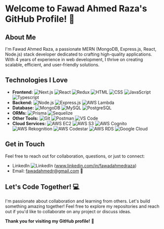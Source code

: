 # Welcome to Fawad Ahmed Raza's GitHub Profile! 👋

## About Me

I'm Fawad Ahmed Raza, a passionate MERN (MongoDB, Express.js, React, Node.js) stack developer dedicated to crafting high-quality applications. With 4 years of experience in web development, I thrive on creating scalable, efficient, and user-friendly solutions.

## Technologies I Love

- **Frontend:** ![Next.js](https://img.shields.io/badge/-Next.js-000?logo=next.js&logoColor=white&style=flat) ![React](https://img.shields.io/badge/-React-61DAFB?logo=react&logoColor=white&style=flat) ![Redux](https://img.shields.io/badge/-Redux-764ABC?logo=redux&logoColor=white&style=flat) ![HTML](https://img.shields.io/badge/-HTML-E34F26?logo=html5&logoColor=white&style=flat) ![CSS](https://img.shields.io/badge/-CSS-1572B6?logo=css3&logoColor=white&style=flat) ![JavaScript](https://img.shields.io/badge/-JavaScript-F7DF1E?logo=javascript&logoColor=black&style=flat) ![Typescript](https://img.shields.io/badge/-Typescript-3178C6?logo=typescript&logoColor=white&style=flat)
- **Backend:** ![Node.js](https://img.shields.io/badge/-Node.js-339933?logo=node.js&logoColor=white&style=flat) ![Express.js](https://img.shields.io/badge/-Express.js-000?logo=express&logoColor=white&style=flat) ![AWS Lambda](https://img.shields.io/badge/-AWS_Lambda-FF9900?logo=amazonaws&logoColor=white&style=flat)
- **Database:** ![MongoDB](https://img.shields.io/badge/-MongoDB-47A248?logo=mongodb&logoColor=white&style=flat) ![MySQL](https://img.shields.io/badge/-MySQL-4479A1?logo=mysql&logoColor=white&style=flat) ![PostgreSQL](https://img.shields.io/badge/-PostgreSQL-336791?logo=postgresql&logoColor=white&style=flat)
- **ORMs:** ![Prisma](https://img.shields.io/badge/-Prisma-2D3748?logo=prisma&logoColor=white&style=flat) ![Sequelize](https://img.shields.io/badge/-Sequelize-3776AB?logo=sequelize&logoColor=white&style=flat)
- **Other Tools:** ![Git](https://img.shields.io/badge/-Git-F05032?logo=git&logoColor=white&style=flat) ![Postman](https://img.shields.io/badge/-Postman-FF6C37?logo=postman&logoColor=white&style=flat) ![VS Code](https://img.shields.io/badge/-VS_Code-007ACC?logo=visualstudiocode&logoColor=white&style=flat)
- **Cloud Services:** ![AWS EC2](https://img.shields.io/badge/-AWS_EC2-232F3E?logo=amazonaws&logoColor=white&style=flat) ![AWS S3](https://img.shields.io/badge/-AWS_S3-569A31?logo=amazonaws&logoColor=white&style=flat) ![AWS Cognito](https://img.shields.io/badge/-AWS_Cognito-FF9900?logo=amazonaws&logoColor=white&style=flat) ![AWS Rekognition](https://img.shields.io/badge/-AWS_Rekognition-FF9900?logo=amazonaws&logoColor=white&style=flat) ![AWS Codestar](https://img.shields.io/badge/-AWS_Codestar-232F3E?logo=amazonaws&logoColor=white&style=flat) ![AWS RDS](https://img.shields.io/badge/-AWS_RDS-FF9900?logo=amazonaws&logoColor=white&style=flat) ![Google Cloud](https://img.shields.io/badge/-Google_Cloud-4285F4?logo=googlecloud&logoColor=white&style=flat)

## Get in Touch

Feel free to reach out for collaboration, questions, or just to connect:

- LinkedIn ![LinkedIn](https://img.shields.io/badge/LinkedIn-Connect-blue?style=flat&logo=linkedin) (www.linkedin.com/in/fawadahmedraza)
- Email: fawadahmedr@gmail.com 📧

## Let's Code Together! 💻

I'm passionate about collaboration and learning from others. Let's build something amazing together! Feel free to explore my repositories and reach out if you'd like to collaborate on any project or discuss ideas.

**Thank you for visiting my GitHub profile!** 🚀
